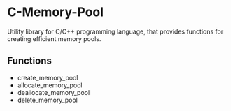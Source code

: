 # C-Memory-Pool
Utility library for C/C++ programming language, that provides functions for creating efficient memory pools.

## Functions

* create_memory_pool
* allocate_memory_pool
* deallocate_memory_pool
* delete_memory_pool
